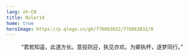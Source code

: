 ```yaml
---
lang: zh-CN
title: Ruler14
home: true
heroImage: https://p.qlogo.cn/gh/776863832/776863832/0
---
```


<div style="text-align: center">
    <p>“君若知遥，此道方长。意投则迎，执见亦欢。为卿执杯，逐梦同行。”</p>
</div>